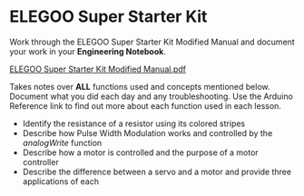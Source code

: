 # ELEGOO Super Starter Kit

Work through the ELEGOO Super Starter Kit Modified Manual and document your work in your **Engineering Notebook**. 

[ELEGOO Super Starter Kit Modified Manual.pdf](https://drive.google.com/file/d/1NraGIXAlAI1MwXx4jRjtZSrbcVZILz7m/view?usp=drive_link)

Takes notes over **ALL** functions used and concepts mentioned below. Document what you did each day and any troubleshooting.  Use the Arduino Reference link to find out more about each function used in each lesson. 

* Identify the resistance of a resistor using its colored stripes
* Describe how Pulse Width Modulation works and controlled by the *analogWrite* function
* Describe how a motor is controlled and the purpose of a motor controller
* Describe the difference between a servo and a motor and provide three applications of each
